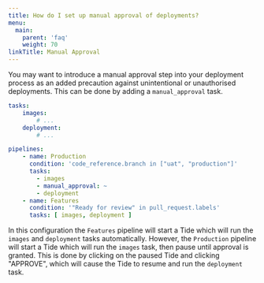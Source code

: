 ```yaml
---
title: How do I set up manual approval of deployments?
menu:
  main:
    parent: 'faq'
    weight: 70
linkTitle: Manual Approval
---
```

You may want to introduce a manual approval step into your deployment process as an added precaution against unintentional or unauthorised deployments. This can be done by adding a `manual_approval` task.

```yaml
tasks:
    images:
        # ...
    deployment:
        # ...

pipelines:
    - name: Production
      condition: 'code_reference.branch in ["uat", "production"]'
      tasks:
        - images
        - manual_approval: ~
        - deployment
    - name: Features
      condition: '"Ready for review" in pull_request.labels'
      tasks: [ images, deployment ]
```

In this configuration the `Features` pipeline will start a Tide which will run the `images` and `deployment` tasks automatically. However, the `Production` pipeline will start a Tide which will run the `images` task, then pause until approval is granted. This is done by clicking on the paused Tide and clicking "APPROVE", which will cause the Tide to resume and run the `deployment` task.

